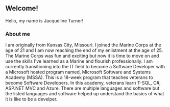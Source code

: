 ## Welcome!

Hello, my name is Jacqueline Turner! 

### About me

I am originally from Kansas City, Missouri. I joined the Marine Corps at the age of 21 and I am now reaching the end of my enlistment at the age of 25. The Marine Corps was fun and exciting but now it is time to move on and use the skills I've learned as a Marine and flourish professionally. I am currently transitioning into the IT field to become a Software Developer with a Microsoft hosted program named, Microsoft Software and Systems Academy (MSSA). This is a 18-week program that teaches veterans to become Software Developers. In this academy, veterans learn T-SQL, C#, ASP.NET MVC and Azure. There are multiple languages and software but the listed languages and software helped up understand the basics of what it is like to be a develper.


